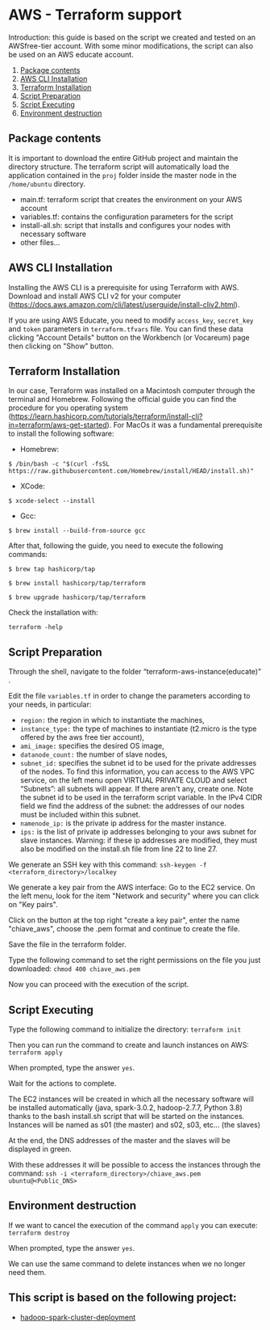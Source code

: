 # AWS - Terraform support

Introduction: this guide is based on the script we created and tested on an AWSfree-tier account.
With some minor modifications, the script can also be used on an AWS educate account.


1. [Package contents](#Package-contents)
2. [AWS CLI Installation](#AWS-CLI-Installation)
3. [Terraform Installation](#Terraform-Installation)
4. [Script Preparation](#Script-Preparation)
5. [Script Executing](#Script-Executing)
6. [Environment destruction](#Environment-destruction)


## Package contents
It is important to download the entire GitHub project and maintain the directory structure. The terraform script will automatically load the application contained in the ```proj``` folder inside the master node in the ```/home/ubuntu``` directory.
* main.tf: terraform script that creates the environment on your AWS account
* variables.tf: contains the configuration parameters for the script
* install-all.sh: script that installs and configures your nodes with necessary software
* other files...


## AWS CLI Installation
Installing the AWS CLI is a prerequisite for using Terraform with AWS.
Download and install AWS CLI v2 for your computer (https://docs.aws.amazon.com/cli/latest/userguide/install-cliv2.html).

If you are using AWS Educate, you need to modify ```access_key```, ```secret_key``` and ```token``` parameters in ```terraform.tfvars``` file.
You can find these data clicking "Account Details" button on the Workbench (or Vocareum) page then clicking on "Show" button.

## Terraform Installation
In our case, Terraform was installed on a Macintosh computer through the terminal and Homebrew.
Following the official guide you can find the procedure for you operating system (https://learn.hashicorp.com/tutorials/terraform/install-cli?in=terraform/aws-get-started).
For MacOs it was a fundamental prerequisite to install the following software:


* Homebrew:
```
$ /bin/bash -c "$(curl -fsSL https://raw.githubusercontent.com/Homebrew/install/HEAD/install.sh)"
```

* XCode:
```
$ xcode-select --install
```

* Gcc:
```
$ brew install --build-from-source gcc
```

After that, following the guide, you need to execute the following commands:
```
$ brew tap hashicorp/tap

$ brew install hashicorp/tap/terraform

$ brew upgrade hashicorp/tap/terraform
```

Check the installation with:
```
terraform -help
```


## Script Preparation
Through the shell, navigate to the folder “terraform-aws-instance(educate)” .

Edit the file ```variables.tf``` in order to change the parameters according to your needs, in particular:
* ```region:``` the region in which to instantiate the machines,
* ```instance_type:``` the type of machines to instantiate (t2.micro is the type offered by the aws free tier account),
* ```ami_image:``` specifies the desired OS image,
* ```datanode_count:``` the number of slave nodes,
* ```subnet_id:``` specifies the subnet id to be used for the private addresses of the nodes.
To find this information, you can access to the AWS VPC service, on the left menu open VIRTUAL PRIVATE CLOUD and select “Subnets”: all subnets will appear.
If there aren't any, create one.
Note the subnet id to be used in the terraform script variable.
In the IPv4 CIDR field we find the address of the subnet: the addresses of our nodes must be included within this subnet.
* ```namenode_ip:``` is the private ip address for the master instance.
* ```ips:``` is the list of private ip addresses belonging to your aws subnet for slave instances.
Warning: if these ip addresses are modified, they must also be modified on the install.sh file from line 22 to line 27.

We generate an SSH key with this command:
```ssh-keygen -f <terraform_directory>/localkey```

We generate a key pair from the AWS interface:
Go to the EC2 service.
On the left menu, look for the item "Network and security" where you can click on "Key pairs".

Click on the button at the top right "create a key pair", enter the name "chiave_aws", choose the .pem format and continue to create the file.

Save the file in the terraform folder.

Type the following command to set the right permissions on the file you just downloaded:
```chmod 400 chiave_aws.pem```


Now you can proceed with the execution of the script.


## Script Executing
Type the following command to initialize the directory:
```terraform init```

Then you can run the command to create and launch instances on AWS:
```terraform apply```

When prompted, type the answer ```yes```.

Wait for the actions to complete.

The EC2 instances will be created in which all the necessary software will be installed automatically (java, spark-3.0.2, hadoop-2.7.7, Python 3.8) thanks to the bash install.sh script that will be started on the instances.
Instances will be named as s01 (the master) and s02, s03, etc… (the slaves)

At the end, the DNS addresses of the master and the slaves will be displayed in green.

With these addresses it will be possible to access the instances through the command:
```ssh -i <terraform_directory>/chiave_aws.pem ubuntu@<Public_DNS>```


## Environment destruction
If we want to cancel the execution of the command ```apply``` you can execute:
```terraform destroy```

When prompted, type the answer ```yes```.

We can use the same command to delete instances when we no longer need them.

## This script is based on the following project:
 * [hadoop-spark-cluster-deployment](https://github.com/kostistsaprailis/hadoop-spark-cluster-deployment)
